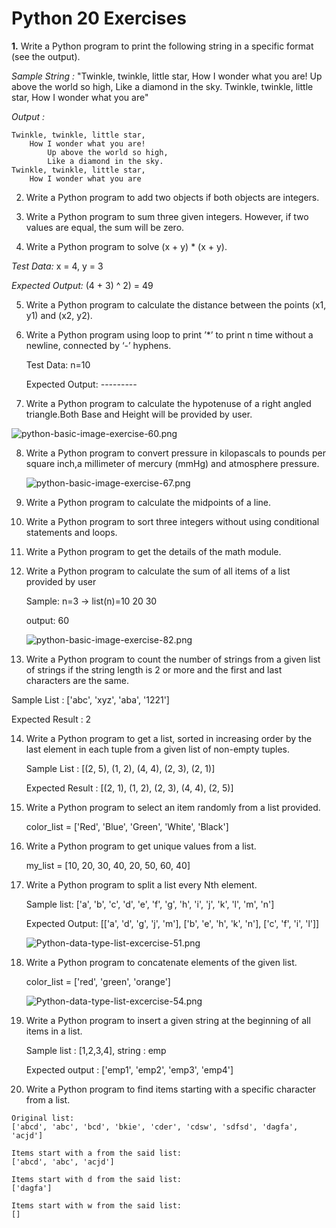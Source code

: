 # Python 20 Exercises

**1.** Write a Python program to print the following string in a specific format (see the output).

*Sample String :* "Twinkle, twinkle, little star, How I wonder what you are! Up above the world so high, Like a diamond in the sky. Twinkle, twinkle, little star, How I wonder what you are"                                                                                                                                                                         

*Output :*

```
Twinkle, twinkle, little star,
	How I wonder what you are!
		Up above the world so high,
		Like a diamond in the sky.
Twinkle, twinkle, little star,
	How I wonder what you are
```

2. Write a Python program to add two objects if both objects are integers.
3. Write a Python program to sum three given integers. However, if two values are equal, the sum will be zero.

4. Write a Python program to solve (x + y) * (x + y).

*Test Data:* x = 4, y = 3

*Expected Output:* (4 + 3) ^ 2) = 49

5. Write a Python program to calculate the distance between the points (x1, y1) and (x2, y2).
6. Write a Python program  using loop to print ’*’ to print n time without a newline, connected by ‘-’ hyphens.
    
    Test Data: n=10
    
    Expected Output: *-*-*-*-*-*-*-*-*-*
    
7. Write a Python program to calculate the hypotenuse of a right angled triangle.Both Base and Height will be provided by user.

![python-basic-image-exercise-60.png](CnD%20Test%20e5661caa64bf4b4591a5ae61f3828d26/python-basic-image-exercise-60.png)

8. Write a Python program to convert pressure in kilopascals to pounds per square inch,a millimeter of mercury (mmHg) and atmosphere pressure.
    
    ![python-basic-image-exercise-67.png](CnD%20Test%20e5661caa64bf4b4591a5ae61f3828d26/python-basic-image-exercise-67.png)
    
 9. Write a Python program to calculate the midpoints of a line.
 10. Write a Python program to sort three integers without using conditional statements and loops.
 11. Write a Python program to get the details of the math module.
 12. Write a Python program to calculate the sum of all items of a list provided by user
     
     Sample: n=3 → list(n)=10 20 30
     
     output: 60
     
     ![python-basic-image-exercise-82.png](CnD%20Test%20e5661caa64bf4b4591a5ae61f3828d26/python-basic-image-exercise-82.png)
     
 
 13. Write a Python program to count the number of strings from a given list of strings if the string length is 2 or more and the first and last characters are the same.
 
 Sample List : ['abc', 'xyz', 'aba', '1221']
 
 Expected Result : 2
 
 14. Write a Python program to get a list, sorted in increasing order by the last element in each tuple from a given list of non-empty tuples.
     
     Sample List : [(2, 5), (1, 2), (4, 4), (2, 3), (2, 1)]
     
     Expected Result : [(2, 1), (1, 2), (2, 3), (4, 4), (2, 5)]
     
 15. Write a Python program to select an item randomly from a list provided.
     
     color_list = ['Red', 'Blue', 'Green', 'White', 'Black']
     
 16. Write a Python program to get unique values from a list.
     
     my_list = [10, 20, 30, 40, 20, 50, 60, 40]
     
 17. Write a Python program to split a list every Nth element.
     
     Sample list: ['a', 'b', 'c', 'd', 'e', 'f', 'g', 'h', 'i', 'j', 'k', 'l', 'm', 'n']
     
     Expected Output: [['a', 'd', 'g', 'j', 'm'], ['b', 'e', 'h', 'k', 'n'], ['c', 'f', 'i', 'l']]
     
     ![Python-data-type-list-excercise-51.png](CnD%20Test%20e5661caa64bf4b4591a5ae61f3828d26/Python-data-type-list-excercise-51.png)
     
 18. Write a Python program to concatenate elements of the given list.
     
     color_list = ['red', 'green', 'orange']
     
     ![Python-data-type-list-excercise-54.png](CnD%20Test%20e5661caa64bf4b4591a5ae61f3828d26/Python-data-type-list-excercise-54.png)
     
 19. Write a Python program to insert a given string at the beginning of all items in a list.
     
     Sample list : [1,2,3,4], string : emp
     
     Expected output : ['emp1', 'emp2', 'emp3', 'emp4']
     
 20. Write a Python program to find items starting with a specific character from a list.
 
 ```
 Original list:
 ['abcd', 'abc', 'bcd', 'bkie', 'cder', 'cdsw', 'sdfsd', 'dagfa', 'acjd']
 
 Items start with a from the said list:
 ['abcd', 'abc', 'acjd']
 
 Items start with d from the said list:
 ['dagfa']
 
 Items start with w from the said list:
 []
 ```
